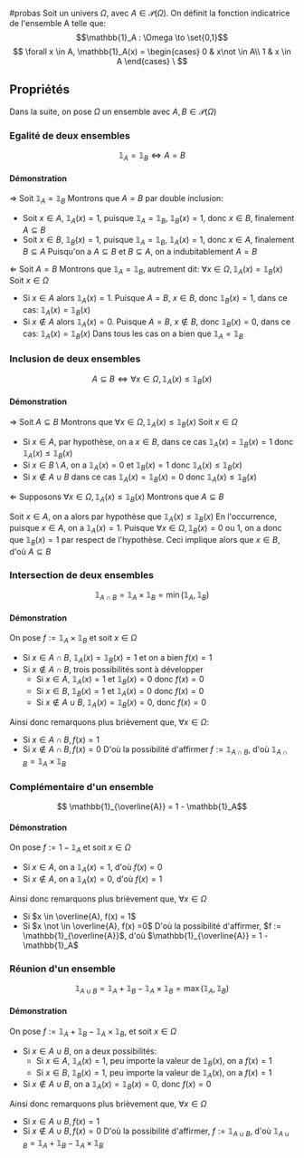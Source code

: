 #probas 
Soit un univers $\Omega$, avec $A \in \mathcal{P}(\Omega)$.
On définit la fonction indicatrice de l'ensemble A telle que:
$$\mathbb{1}_A : \Omega \to \set{0,1}$$
$$
\forall x \in A, \mathbb{1}_A(x) = \begin{cases} 
      0 & x\not \in A\\
      1 & x \in A 
   \end{cases}
\
$$

## Propriétés
Dans la suite, on pose $\Omega$ un ensemble avec $A, B \in \mathcal{P}(\Omega)$
### Egalité de deux ensembles
$$ \mathbb{1}_A = \mathbb{1}_B \Leftrightarrow A=B$$
#### Démonstration
$\Rightarrow$
Soit $\mathbb{1}_A = \mathbb{1}_B$
Montrons que $A=B$ par double inclusion:
- Soit $x \in A$, $\mathbb{1}_A(x) = 1$, puisque $\mathbb{1}_A = \mathbb{1}_B$, $\mathbb{1}_B(x) = 1$, donc $x \in B$, finalement $A \subseteq B$
- Soit $x \in B$, $\mathbb{1}_B(x) = 1$, puisque $\mathbb{1}_A = \mathbb{1}_B$, $\mathbb{1}_A(x) = 1$, donc $x \in A$, finalement $B \subseteq A$
Puisqu'on a $A \subseteq B$ et $B\subseteq A$, on a indubitablement $A=B$

$\Leftarrow$
Soit $A = B$
Montrons que $\mathbb{1}_A = \mathbb{1}_B$, autrement dit: $\forall x \in \Omega, \mathbb{1}_A(x) = \mathbb{1}_B(x)$
Soit $x \in \Omega$
- Si $x \in A$ alors $\mathbb{1}_A(x) = 1$. Puisque $A=B$, $x \in B$, donc $\mathbb{1}_B(x) =1$, dans ce cas: $\mathbb{1}_A(x) = \mathbb{1}_B(x)$
- Si $x \not \in A$ alors $\mathbb{1}_A(x) = 0$. Puisque $A=B$, $x \not \in B$, donc $\mathbb{1}_B(x) =0$, dans ce cas: $\mathbb{1}_A(x) = \mathbb{1}_B(x)$
Dans tous les cas on a bien que $\mathbb{1}_A = \mathbb{1}_B$ 

### Inclusion de deux ensembles
$$ A \subseteq B \Leftrightarrow \forall x \in \Omega, \mathbb{1}_A(x) \leq \mathbb{1}_B(x)$$

#### Démonstration
$\Rightarrow$
Soit $A \subseteq B$
Montrons que $\forall x \in \Omega, \mathbb{1}_A(x) \leq \mathbb{1}_B(x)$
Soit $x \in \Omega$
- Si $x \in A$, par hypothèse, on a $x \in B$, dans ce cas $\mathbb{1}_A(x) = \mathbb{1}_B(x) =1$ donc $\mathbb{1}_A(x) \leq \mathbb{1}_B(x)$
- Si $x \in B \setminus A$, on a $\mathbb{1}_A(x) =0$ et $\mathbb{1}_B(x) =1$ donc $\mathbb{1}_A(x) \leq \mathbb{1}_B(x)$
- Si $x \not \in A \cup B$ dans ce cas $\mathbb{1}_A(x) = \mathbb{1}_B(x) =0$ donc $\mathbb{1}_A(x) \leq \mathbb{1}_B(x)$

$\Leftarrow$
Supposons $\forall x \in \Omega, \mathbb{1}_A(x) \leq \mathbb{1}_B(x)$
Montrons que $A \subseteq B$

Soit $x \in A$, on a alors par hypothèse que $\mathbb{1}_A(x) \leq \mathbb{1}_B(x)$
En l'occurrence, puisque $x \in A$, on a $\mathbb{1}_A(x)=1$.
Puisque $\forall x \in \Omega, \mathbb{1}_B(x) = 0$ ou $1$, on a donc que $\mathbb{1}_B(x) =1$ par respect de l'hypothèse.
Ceci implique alors que $x \in B$, d'où $A \subseteq B$







### Intersection de deux ensembles
$$ \mathbb{1}_{A \cap B} = \mathbb{1}_A \times \mathbb{1}_B = \min(\mathbb{1}_A, \mathbb{1}_B)$$
#### Démonstration
On pose $f := \mathbb{1}_A \times \mathbb{1}_B$ et soit $x \in \Omega$
- Si $x \in A \cap B$, $\mathbb{1}_A(x) = \mathbb{1}_B(x) = 1$ et on a bien $f(x) = 1$
- Si $x \not \in A \cap B$, trois possibilités sont à développer
	- Si $x \in A$, $\mathbb{1}_A(x) = 1$ et $\mathbb{1}_B(x) =0$ donc $f(x) = 0$
	- Si $x \in B$, $\mathbb{1}_B(x) = 1$ et $\mathbb{1}_A(x) =0$ donc $f(x) = 0$
	- Si $x \not \in A \cup B$, $\mathbb{1}_A(x) = \mathbb{1}_B(x) = 0$, donc $f(x) =0$

Ainsi donc remarquons plus brièvement que, $\forall x \in \Omega$:
- Si $x \in A \cap B, f(x) =1$
- Si $x \not \in A \cap B, f(x) = 0$
D'où la possibilité d'affirmer $f := \mathbb{1}_{A \cap B}$, d'où $\mathbb{1}_{A\cap B} = \mathbb{1}_A \times \mathbb{1}_B$

### Complémentaire d'un ensemble
$$ \mathbb{1}_{\overline{A}} = 1 - \mathbb{1}_A$$
#### Démonstration
On pose $f := 1 - \mathbb{1}_A$ et soit $x \in \Omega$
- Si $x \in A$, on a $\mathbb{1}_A(x) = 1$, d'où $f(x) = 0$
- Si $x \not \in A$, on a $\mathbb{1}_A(x) = 0$, d'où $f(x) = 1$

Ainsi donc remarquons plus brièvement que, $\forall x \in \Omega$
- Si $x \in \overline{A}, f(x) = 1$
- Si $x \not \in \overline{A}, f(x) =0$
D'où la possibilité d'affirmer, $f := \mathbb{1}_{\overline{A}}$, d'où $\mathbb{1}_{\overline{A}} = 1 - \mathbb{1}_A$

### Réunion d'un ensemble
$$ \mathbb{1}_{A \cup B} = \mathbb{1}_A + \mathbb{1}_B - \mathbb{1}_A \times \mathbb{1}_B = \max(\mathbb{1}_A, \mathbb{1}_B)$$

#### Démonstration
On pose $f:= \mathbb{1}_A + \mathbb{1}_B - \mathbb{1}_A \times \mathbb{1}_B$, et soit $x \in \Omega$
- Si $x \in A \cup B$, on a deux possibilités:
	- Si $x \in A$, $\mathbb{1}_A(x) = 1$, peu importe la valeur de $\mathbb{1}_B(x)$, on a $f(x) = 1$
	- Si $x \in B$, $\mathbb{1}_B(x) = 1$, peu importe la valeur de $\mathbb{1}_A(x)$, on a $f(x) = 1$
- Si $x \not \in A \cup B$, on a $\mathbb{1}_A(x) = \mathbb{1}_B(x) = 0$, donc $f(x)= 0$

Ainsi donc remarquons plus brièvement que, $\forall x \in \Omega$
- Si $x \in A \cup B, f(x) = 1$
- Si $x \not \in A \cup B, f(x) = 0$
D'où la possibilité d'affirmer, $f := \mathbb{1}_{A \cup B}$, d'où $\mathbb{1}_{A \cup B} = \mathbb{1}_A + \mathbb{1}_B - \mathbb{1}_A \times \mathbb{1}_B$

